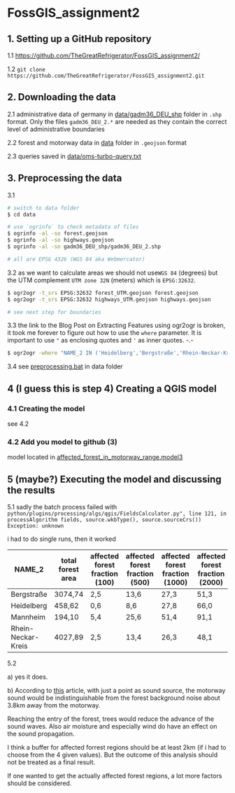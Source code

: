 # FossGIS_assignment2

## 1. Setting up a GitHub repository

1.1 
https://github.com/TheGreatRefrigerator/FossGIS_assignment2/

1.2
`git clone https://github.com/TheGreatRefrigerator/FossGIS_assignment2.git`

## 2. Downloading the data

2.1
administrative data of germany in [data/gadm36_DEU_shp](./data/gadm36_DEU_shp) folder in `.shp` format.
Only the files `gadm36_DEU_2.*` are needed as they contain the correct level of administrative boundaries

2.2
forest and motorway data in [data](./data) folder in `.geojson` format

2.3
queries saved in [data/oms-turbo-query.txt](./data/osm-turbo-query.txt)

## 3. Preprocessing the data

3.1
```sh
# switch to data folder
$ cd data

# use `ogrinfo` to check metadata of files
$ ogrinfo -al -so forest.geojson
$ ogrinfo -al -so highways.geojson
$ ogrinfo -al -so gadm36_DEU_shp/gadm36_DEU_2.shp

# all are EPSG 4326 (WGS 84 aka Webmercator)
```

3.2
as we want to calculate areas we should not use`WGS 84` (degrees) but the UTM complement `UTM zone 32N` (meters) which is `EPSG:32632`.
```sh
$ ogr2ogr -t_srs EPSG:32632 forest_UTM.geojson forest.geojson
$ ogr2ogr -t_srs EPSG:32632 highways_UTM.geojson highways.geojson

# see next step for boundaries
```

3.3
the link to the Blog Post on Extracting Features using ogr2ogr is broken, it took me forever to figure out how to use the `where` parameter.
It is important to use `"` as enclosing quotes and `'` as inner quotes. -.-
```sh
$ ogr2ogr -where "NAME_2 IN ('Heidelberg','Bergstraße','Rhein-Neckar-Kreis','Mannheim')" -t_srs EPSG:32632 gadm36_DEU_shp/selected.shp gadm36_DEU_shp/gadm36_DEU_2.shp
```

3.4
see [preprocessing.bat](./data/preprocessing.bat) in data folder

## 4 (I guess this is step 4) Creating a QGIS model

### 4.1 Creating the model
see 4.2

### 4.2 Add you model to github (3)
model located in [affected_forest_in_motorway_range.model3](./affected_forest_in_motorway_range.model3)

## 5 (maybe?) Executing the model and discussing the results

5.1
sadly the batch process failed with `python/plugins/processing/algs/qgis/FieldsCalculator.py", line 121, in processAlgorithm fields, source.wkbType(), source.sourceCrs()) Exception: unknown `

i had to do single runs, then it worked

| NAME_2             | total forest area | affected forest fraction (100) | affected forest fraction (500) | affected forest fraction (1000) | affected forest fraction (2000) |
|--------------------|-------------------|--------------------------------|--------------------------------|---------------------------------|---------------------------------|
| Bergstraße         | 3074,74           | 2,5                            | 13,6                           | 27,3                            | 51,3                            |
| Heidelberg         | 458,62            | 0,6                            | 8,6                            | 27,8                            | 66,0                            |
| Mannheim           | 194,10            | 5,4                            | 25,6                           | 51,4                            | 91,1                            |
| Rhein-Neckar-Kreis | 4027,89           | 2,5                            | 13,4                           | 26,3                            | 48,1                            |

5.2

a) yes it does.

b) According to [this](https://outdoors.stackexchange.com/questions/16521/how-far-from-a-road-do-i-need-to-be-to-not-hear-the-traffic)
article, with just a point as sound source, the motorway sound would be indistinguishable from the forest background noise about 3.8km away from the motorway.

Reaching the entry of the forest, trees would reduce the advance of the sound waves.
Also air moisture and especially wind do have an effect on the sound propagation.

I think a buffer for affected forrest regions should be at least 2km (if i had to choose from the 4 given values).
But the outcome of this analysis should not be treated as a final result.

If one wanted to get the actually affected forest regions, a lot more factors should be considered.
